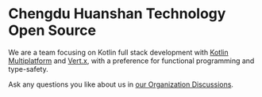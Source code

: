 # Chengdu Huanshan Technology Open Source

We are a team focusing on Kotlin full stack development with [Kotlin Multiplatform](https://kotlinlang.org/docs/multiplatform.html) and [Vert.x](https://vertx.io/), with a preference for functional programming and type-safety.

Ask any questions you like about us in [our Organization Discussions](https://github.com/orgs/huanshankeji/discussions).
